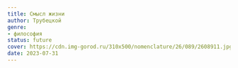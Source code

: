 ```yaml
---
title: Смысл жизни
author: Трубецкой
genre:
- философия
status: future
cover: https://cdn.img-gorod.ru/310x500/nomenclature/26/089/2608911.jpg
date: 2023-07-31
---
```


